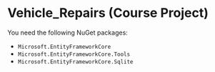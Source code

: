 # Vehicle_Repairs (Course Project)

You need the following NuGet packages:

- ``Microsoft.EntityFrameworkCore``
- ``Microsoft.EntityFrameworkCore.Tools``
- ``Microsoft.EntityFrameworkCore.Sqlite``

